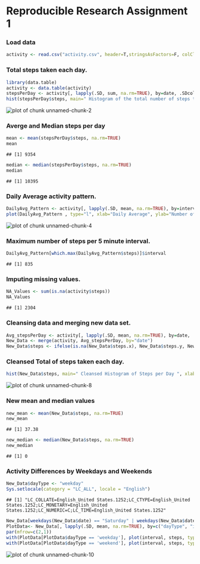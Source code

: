 # Reproducible Research Assignment 1

### Load data


```r
activity <- read.csv("activity.csv", header=T,stringsAsFactors=F, colClasses=c('numeric', 'Date', 'numeric'), na.strings="NA")
```

### Total steps taken each day.


```r
library(data.table)
activity <- data.table(activity)
stepsPerDay <- activity[, lapply(.SD, sum, na.rm=TRUE), by=date, .SDcols=c('steps')]
hist(stepsPerDay$steps, main=" Histogram of the total number of steps taken each day", xlab="Steps per Day")
```

![plot of chunk unnamed-chunk-2](figure/unnamed-chunk-2.png) 
### Averge and Median steps per day

```r
mean <- mean(stepsPerDay$steps, na.rm=TRUE)
mean
```

```
## [1] 9354
```

```r
median <- median(stepsPerDay$steps, na.rm=TRUE)
median
```

```
## [1] 10395
```
### Daily Average activity pattern.


```r
DailyAvg_Pattern <- activity[, lapply(.SD, mean, na.rm=TRUE), by=interval, .SDcols=c('steps')]
plot(DailyAvg_Pattern , type="l", xlab="Daily Average", ylab="Number of Steps")
```

![plot of chunk unnamed-chunk-4](figure/unnamed-chunk-4.png) 
### Maximum number of steps per 5 minute interval.

```r
DailyAvg_Pattern[which.max(DailyAvg_Pattern$steps)]$interval
```

```
## [1] 835
```
### Imputing missing values.

```r
NA_Values <- sum(is.na(activity$steps))
NA_Values
```

```
## [1] 2304
```
### Cleansing data and merging new data set.

```r
Avg_stepsPerDay <- activity[, lapply(.SD, mean, na.rm=TRUE), by=date, .SDcols=c('steps')]
New_Data <- merge(activity, Avg_stepsPerDay, by="date")
New_Data$steps <- ifelse(is.na(New_Data$steps.x), New_Data$steps.y, New_Data$steps.x)
```
### Cleansed Total of steps taken each day.

```r
hist(New_Data$steps, main=" Cleansed Histogram of Steps per Day ", xlab="Steps per Day")
```

![plot of chunk unnamed-chunk-8](figure/unnamed-chunk-8.png) 
### New mean and median values

```r
new_mean <- mean(New_Data$steps, na.rm=TRUE)
new_mean
```

```
## [1] 37.38
```

```r
new_median <- median(New_Data$steps, na.rm=TRUE)
new_median
```

```
## [1] 0
```
### Activity Differences by Weekdays and Weekends

```r
New_Data$dayType <- "weekday"
Sys.setlocale(category = "LC_ALL", locale = "English")
```

```
## [1] "LC_COLLATE=English_United States.1252;LC_CTYPE=English_United States.1252;LC_MONETARY=English_United States.1252;LC_NUMERIC=C;LC_TIME=English_United States.1252"
```

```r
New_Data[weekdays(New_Data$date) == "Saturday" | weekdays(New_Data$date) == "Sunday"]$dayType <- "weekend"
PlotData<- New_Data[, lapply(.SD, mean, na.rm=TRUE), by=c("dayType", "interval"), .SDcols=c('steps')]
par(mfrow=c(2,1))
with(PlotData[PlotData$dayType == 'weekday'], plot(interval, steps, type="l", main="Weekday", xlab="Interval", ylab="Number of Steps"))
with(PlotData[PlotData$dayType == 'weekend'], plot(interval, steps, type="l", main="Weekend", xlab="Interval", ylab="Number of Steps"))
```

![plot of chunk unnamed-chunk-10](figure/unnamed-chunk-10.png) 


